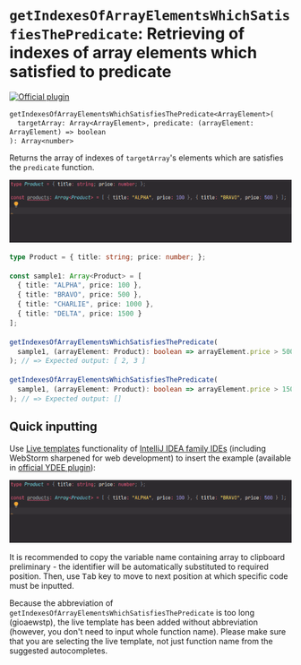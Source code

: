 # `getIndexesOfArrayElementsWhichSatisfiesThePredicate`: Retrieving of indexes of array elements which satisfied to predicate

[![Official plugin](https://img.shields.io/badge/IntelliJ_IDEA_Live_Template-getIndexesOfArrayElementsWhichSatisfiesThePredicate-blue.svg?style=flat)](https://plugins.jetbrains.com/plugin/17638-yamato-daiwa-es-extensions)

```
getIndexesOfArrayElementsWhichSatisfiesThePredicate<ArrayElement>(
  targetArray: Array<ArrayElement>, predicate: (arrayElement: ArrayElement) => boolean
): Array<number>
```

Returns the array of indexes of `targetArray`'s elements which are satisfies the `predicate` function.

![IntelliJ IDEA Live Template](getIndexesOfArrayElementsWhichSatisfiesThePredicate-LiveTemplateDemo.gif)

```typescript
type Product = { title: string; price: number; };

const sample1: Array<Product> = [
  { title: "ALPHA", price: 100 },
  { title: "BRAVO", price: 500 },
  { title: "CHARLIE", price: 1000 },
  { title: "DELTA", price: 1500 }
];

getIndexesOfArrayElementsWhichSatisfiesThePredicate(
  sample1, (arrayElement: Product): boolean => arrayElement.price > 500
); // => Expected output: [ 2, 3 ]

getIndexesOfArrayElementsWhichSatisfiesThePredicate(
  sample1, (arrayElement: Product): boolean => arrayElement.price > 1500
); // => Expected output: []
```

## Quick inputting

Use [Live templates](https://www.jetbrains.com/help/idea/using-live-templates.html#live_templates_types) functionality
of [IntelliJ IDEA family IDEs](https://www.jetbrains.com/idea/) (including WebStorm sharpened for web development)
to insert the example (available in [official YDEE plugin](https://plugins.jetbrains.com/plugin/17638-yamato-daiwa-es-extensions)):

![IntelliJ IDEA Live Template](getIndexesOfArrayElementsWhichSatisfiesThePredicate-LiveTemplateDemo.gif)

It is recommended to copy the variable name containing array to clipboard preliminary - the identifier will be
automatically substituted to required position. Then, use <kbd>Tab</kbd> key to move to next position at which
specific code must be inputted.

Because the abbreviation of `getIndexesOfArrayElementsWhichSatisfiesThePredicate` is too long (gioaewstp),
the live template has been added without abbreviation (however, you don't need to input whole function name).
Please make sure that you are selecting the live template, not just function name from the suggested autocompletes.
